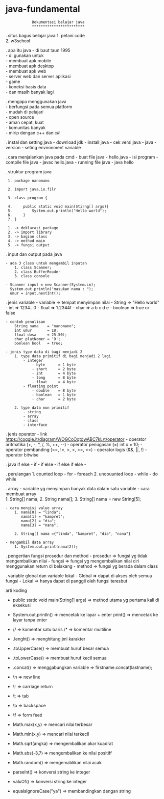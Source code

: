 # java-fundamental

				Dokumentasi belajar java
				************************

. situs bagus belajar java
	1. petani code  
	2. w3school  

. apa itu java
	 - di baut taun 1995   
	 - di gunakan untuk   
	 	- membuat apk mobile  
	 	- membuat apk desktop   
	 	- membuat apk web   
	 	- server web dan server aplikasi  
	 	- game   
	 	- koneksi basis data   
	 	- dan masih banyak lagi  

. mengapa menggunakan java  
	- berfungsi pada semua platform  
	- mudah di pelajari   
	- open source   
	- aman cepat, kuat   
	- komunitas banyak                               
	- mirip dengan c++ dan c#    

. instal dan setting java
	- download jdk
	- install java
	- cek versi java
		- java -version
	- seting environment  variable

. cara menjalankan java pada cmd
	- buat file java 
		- hello.java
	- isi program 
	- compile file java
		- javac hello.java
	- running file java
		- java hello

. struktur program java
	
	 1. package nanonano     

	 2. import java.io.filr  

	 3. class program {

	 4.		public static void main(Stirng[] args){
	 5.			System.out.println("Hello world");
	 6.		}
	 7. }

	 1. -> deklarasi package
	 2. -> import library
	 3. -> bagian class
	 4. -> method main
	 5. -> fungsi output

. input dan output pada java

	- ada 3 class untuk mengambil inputan
		1. class Scanner;
		2. class BufferReader
		3. class console
	
	- Scanner input = new Scanner(System.in);
	  System.out.println("masukan nama : ");
	  umur = input.nextInt();

. jenis variable
	- variable  =>  tempat menyimpan nilai
	- String 	=>  "Hello world"
	- int 		=>   1234...0
	- float 	=>   1.2344f
	- char 		=>   a b c d e
	- boolean 	=>   true or false

	- contoh penulisan 
		String nama    = "nanonano";
		int umur       = 18;
		float dosa     = 25.50f;
		char platNomer = 'D';
		boolean bool   = true;

	- jenis type data di bagi menjadi 2
		1. type data primitif di bagi menjadi 2 lagi
			- integer
				- byte 		= 1 byte
				- short 	= 2 byte
				- int 	 	= 4 byte
				- long		= 8 byte
				- float 	= 4 byte
			- floating point 
				- double 	= 8 byte
				- boolean 	= 1 byte
				- char 		= 2 byte

		2. type data non primitif
			- string 
			- array
			- class
			- interface

. jenis operator
	- link 
		https://coggle.it/diagram/WOGCoOqtdwABC7kL/t/operator
	- operator aritmatika
			(+, -, *, /, %, ++, --)
	- operator penugasan
			(=) 
				int x = 10;
	- operator pembanding
			(==, !=, >, <, >=, <=)
	- operator logis
			(&&, ||, !)
	- operator bitwise

. java if else
		- if 
		- if else
		- if else if else
		- 

. perulangan
	1. counted loop
		- for
		- foreach
	2. uncouunted loop
		- while
		- do while

. array 
	- variable yg menyimpan banyak data dalam satu variable
	- cara membuat array	
		1. String[] nama;
		2. String nama[];
		3. String[] nama = new String[5];

	- cara mengisi value array
		1. nama[0] = "linda";
		   nama[1] = "kampret";
		   nama[2] = "dia";
		   nama[3] = "nana";

		2. String[] nama ={"linda", "kampret", "dia", "nana"}

	- mengambil data array
		1. System.out.print(nama[2]);

. pengertian fungsi prosedur dan method
	- prosedur => fungsi yg tidak mengembalikan nilai 
	- fungsi   => fungsi yg mengembalikan nilai
			      ciri menggunakan return di belakang
	- method   => fungsi yg berada dalam class 

. variable global dan variable lokal
	- Global => dapat di akses oleh semua fungsi
	- Lokal  => hanya dapat di panggil oleh fungsi teresbut




arti koding

- public static void main(String[] args) => method utama yg pertama kali di eksekusi
- System.out.println()  => mencetak ke layar + enter
			print()    => mencetak ke layar tanpa enter
-  //    => komentar satu baris
   /*    => komentar multiline

- .lenght()      => menghitung jml karakter
- .toUpperCase() => membuat huruf besar semua
- .toLowerCase() => membuat huruf kecil semua
- .concat()      => menggabungkan variable
						=> firstname.concat(lastname);
- \n  => new line
- \r  => carriage return
- \t  => tab
- \b  => backspace
- \f  => form feed
- Math.max(x,y)    => mencari nilai terbesar
- Math.min(x,y)    => mencari nilai terkecil
- Math.sqrt(angka) => mengembalikan akar kuadrat
- Math.abs(-3,7)   => mengembalikan ke nilai positiff
- Math.random()    => mengemablikan nilai acak
- parseInt()       => konversi string ke integer
- valuOf()         => konversi string ke integer
- equalsIgnoreCase("ya") => membandingkan dengan string